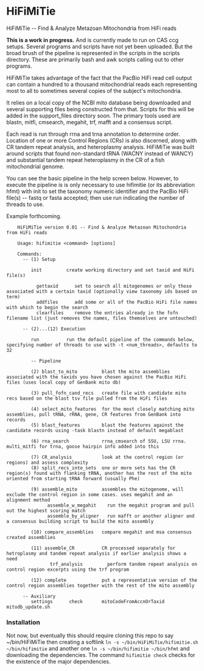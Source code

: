 # HiFiMiTie
HiFiMiTie -- Find &amp; Analyze Metazoan Mitochondria from HiFi reads

**This is a work in progress.** And is currently made to run on CAS ccg setups. Several programs and scripts have not yet been uploaded. But the broad brush of the pipeline is represented in the scripts in the scripts directory. These are primarily bash and awk scripts calling out to other programs.

HiFiMiTie takes advantage of the fact that the PacBio HiFi read cell output can contain a hundred to a thousand mitochondrial reads each representing most to all to sometimes several copies of the subject's mitochondria.

It relies on a local copy of the NCBI mito database being downloaded and several supporting files being constructed from that. Scripts for this will be added in the support_files directory soon. The primary tools used are blastn, mitfi, cmsearch, megahit, trf, mafft and a consensus script.

Each read is run through rrna and trna annotation to determine order. Location of one or more Control Regions (CRs) is also discerned, along with CR tandem repeat analysis, and heteroplasmy analysis. HiFiMiTie was built around scripts that found non-standard tRNA (WACNY instead of WANCY) and substantial tandem repeat heteroplasmy in the CR of a fish mitochondrial genome.

You can see the basic pipeline in the help screen below. However, to execute the pipeline is is only necessary to use hifimitie (or its abbreviation hfmt) with init to set the taxonomy numeric identifier and the PacBio HiFi file(s) -- fastq or fasta accepted; then use run indicating the number of threads to use.

Example forthcoming.

```
    HiFiMiTie version 0.01 -- Find & Analyze Metazoan Mitochondria from HiFi reads

    Usage: hifimitie <command> [options]

    Commands:
      -- (1) Setup

         init         create working directory and set taxid and HiFi file(s)

           gettaxid      set to search all mitogenomes or only those associated with a certain taxid (optionally view taxonomy ids based on term)
           addfiles      add some or all of the PacBio HiFi file names with which to begin the search
           clearfiles    remove the entries already in the fofn filename list (just removes the names, files themselves are untouched)

      -- (2)...(12) Execution

         run          run the default pipeline of the commands below, specifying number of threads to use with -t <num_threads>, defaults to 32

         -- Pipeline

         (2) blast_to_mito         blast the mito assemblies associated with the taxids you have chosen against the PacBio HiFi files (uses local copy of GenBank mito db)

         (3) pull_fofn_cand_recs   create file with candidate mito recs based on the blast tsv file pulled from the HiFi files

         (4) select_mito_features  for the most closely matching mito assemblies, pull tRNA, rRNA, gene, CR features from GenBank into records
         (5) blast_features        blast the features against the candidate records using -task blastn instead of default megablast

         (6) rna_search            rrna_cmsearch of SSU, LSU rrna. multi_mitfi for trna, goose hairpin info added into this

         (7) CR_analysis           look at the control region (or regions) and assess complexity
         (8) split_recs_into_sets  one or more sets has the CR region(s) found with flanking tRNA, another has the rest of the mito oriented from starting tRNA forward (usually Phe)

         (9) assemble_mito         assembles the mitogenome, will exclude the control region in some cases. uses megahit and an alignment method
               assemble_w_megahit    run the megahit program and pull out the highest scoring match
               assemble_by_aligner   run mafft or another aligner and a consensus building script to build the mito assembly

         (10) compare_assemblies   compare megahit and msa consensus created assemblies

         (11) assemble_CR          CR processed separately for hetroplasmy and tandem repeat analysis if earlier analysis shows a need
                trf_analysis         perform tandem repeat analysis on control region excerpts using the trf program

         (12) complete             put a representative version of the control region assemblies together with the rest of the mito assembly

      -- Auxiliary
         settings      check       mitoCodeFromAccnOrTaxid       mitodb_update.sh
```

### Installation

Not now, but eventually this should require cloning this repo to say ~/bin/HiFiMiTie then creating a softlink `ln -s ~/bin/HiFiMiTie/hifimitie.sh ~/bin/hifimitie` and another one `ln -s ~/bin/hifimitie ~/bin/hfmt` and downloading the dependencies. The command ``hifimitie check`` checks for the existence of the major dependencies.

